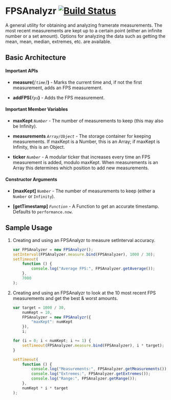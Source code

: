 # FPSAnalyzr [![Build Status](https://travis-ci.org/FullScreenShenanigans/FPSAnalyzr.svg?branch=master)](https://travis-ci.org/FullScreenShenanigans/FPSAnalyzr)

A general utility for obtaining and analyzing framerate measurements. The most
recent measurements are kept up to a certain point (either an infinite number
or a set amount). Options for analyzing the data such as getting the mean,
mean, median, extremes, etc. are available.


## Basic Architecture

#### Important APIs

* **measure(***`[time]`***)** - Marks the current time and, if not the first
measurement, adds an FPS measurement.

* **addFPS(***`fps`***)** - Adds the FPS measurement.

#### Important Member Variables

* **maxKept** *`Number`* - The number of measurements to keep (this may also be
Infinity).

* **measurements** *`Array/Object`* - The storage container for keeping
measurements. If maxKept is a Number, this is an Array; if maxKept is Infinity,
this is an Object.

* **ticker** *`Number`* - A modular ticker that increases every time an FPS
measurement is added, modulo maxKept. When measurements is an Array this 
determines which position to add new measurements.

#### Constructor Arguments

* **[maxKept]** *`Number`* - The number of measurements to keep (either a `Number` or `Infinity`).

* **[getTimestamp]** *`Function`* - A Function to get an accurate timestamp. Defaults to `performance.now`.


## Sample Usage

1.  Creating and using an FPSAnalyzr to measure setInterval accuracy.

    ```javascript
    var FPSAnalyzer = new FPSAnalyzr();
    setInterval(FPSAnalyzer.measure.bind(FPSAnalyzer), 1000 / 30);
    setTimeout(
        function () {
            console.log("Average FPS:", FPSAnalyzer.getAverage());
        },
        7000
    );
    ```

2. Creating and using an FPSAnalyzr to look at the 10 most recent FPS
   measurements and get the best & worst amounts.

    ```javascript
    var target = 1000 / 30,
        numKept = 10,
        FPSAnalyzer = new FPSAnalyzr({
            "maxKept": numKept
        }),
        i;

    for (i = 0; i < numKept; i += 1) {
        setTimeout(FPSAnalyzer.measure.bind(FPSAnalyzer), i * target);
    }

    setTimeout(
        function () {
            console.log("Measurements:", FPSAnalyzer.getMeasurements());
            console.log("Extremes:", FPSAnalyzer.getExtremes());
            console.log("Range:", FPSAnalyzer.getRange());
        },
        numKept * i * target
    );
    ```
